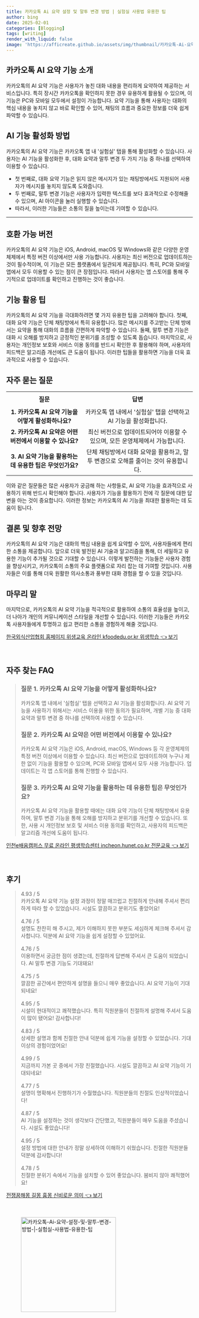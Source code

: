 ```yaml
---
title: 카카오톡 Ai 요약 설정 및 말투 변경 방법 | 실험실 사용법 유용한 팁
author: bing
date: 2025-02-01
categories: [Blogging]
tags: [writing]
render_with_liquid: false
image: 'https://afficreate.github.io/assets/img/thumbnail/카카오톡-Ai-요약-설정-및-말투-변경-방법-|-실험실-사용법-유용한-팁.webp'
---
```



<h2 id='카카오톡_AI_요약_기능_소개'>카카오톡 AI 요약 기능 소개</h2>

<p>카카오톡의 AI 요약 기능은 사용자가 놓친 대화 내용을 편리하게 요약하여 제공하는 서비스입니다. 특히 장시간 카카오톡을 확인하지 못한 경우 유용하게 활용될 수 있으며, 이 기능은 PC와 모바일 모두에서 설정이 가능합니다. 요약 기능을 통해 사용자는 대화의 핵심 내용을 놓치지 않고 바로 확인할 수 있어, 채팅의 흐름과 중요한 정보를 더욱 쉽게 파악할 수 있습니다.</p>

<h2 id='AI_기능_활성화_방법'>AI 기능 활성화 방법</h2>

<p>카카오톡의 AI 요약 기능은 카카오톡 앱 내 '실험실' 탭을 통해 활성화할 수 있습니다. 사용자는 AI 기능을 활성화한 후, 대화 요약과 말투 변경 두 가지 기능 중 하나를 선택하여 이용할 수 있습니다.</p>

<ul>
    <li>첫 번째로, 대화 요약 기능은 읽지 않은 메시지가 있는 채팅방에서도 지원되어 사용자가 메시지를 놓치지 않도록 도와줍니다.</li>
    <li>두 번째로, 말투 변경 기능은 사용자가 입력한 텍스트를 보다 효과적으로 수정해줄 수 있으며, AI 아이콘을 눌러 실행할 수 있습니다.</li>
    <li>따라서, 이러한 기능들은 소통의 질을 높이는데 기여할 수 있습니다.</li>
</ul>

<hr />

<h2 id='호환_가능_버전'>호환 가능 버전</h2>

<p>카카오톡의 AI 요약 기능은 iOS, Android, macOS 및 Windows와 같은 다양한 운영체제에서 특정 버전 이상에서만 사용 가능합니다. 사용자는 최신 버전으로 업데이트하는 것이 필수적이며, 이 기능은 모든 플랫폼에서 일관되게 제공됩니다. 특히, PC와 모바일 앱에서 모두 이용할 수 있는 점이 큰 장점입니다. 따라서 사용자는 앱 스토어를 통해 주기적으로 업데이트를 확인하고 진행하는 것이 좋습니다.</p>

<h2 id='기능_활용_팁'>기능 활용 팁</h2>

<p>카카오톡의 AI 요약 기능을 극대화하려면 몇 가지 유용한 팁을 고려해야 합니다. 첫째, 대화 요약 기능은 단체 채팅방에서 특히 유용합니다. 많은 메시지를 주고받는 단체 방에서는 요약을 통해 대화의 흐름을 간편하게 파악할 수 있습니다. 둘째, 말투 변경 기능은 대화 시 오해를 방지하고 긍정적인 분위기를 조성할 수 있도록 돕습니다. 마지막으로, 사용자는 개인정보 보호와 서비스 이용 동의를 반드시 확인한 후 활용해야 하며, 사용자의 피드백은 알고리즘 개선에도 큰 도움이 됩니다. 이러한 팁들을 활용하면 기능을 더욱 효과적으로 사용할 수 있습니다.</p>

<h2 id='자주_묻는_질문'>자주 묻는 질문</h2>

<table>
    <tr>
        <td style="text-align: center; height: 40px;"><b>질문</b></td>
        <td style="text-align: center; height: 40px;"><b>답변</b></td>
    </tr>
    <tr>
        <td style="text-align: center; height: 40px;"><b>1. 카카오톡 AI 요약 기능을 어떻게 활성화하나요?</b></td>
        <td style="text-align: center; height: 40px;">카카오톡 앱 내에서 '실험실' 탭을 선택하고 AI 기능을 활성화합니다.</td>
    </tr>
    <tr>
        <td style="text-align: center; height: 40px;"><b>2. 카카오톡 AI 요약은 어떤 버전에서 이용할 수 있나요?</b></td>
        <td style="text-align: center; height: 40px;">최신 버전으로 업데이트되어야 이용할 수 있으며, 모든 운영체제에서 가능합니다.</td>
    </tr>
    <tr>
        <td style="text-align: center; height: 40px;"><b>3. AI 요약 기능을 활용하는 데 유용한 팁은 무엇인가요?</b></td>
        <td style="text-align: center; height: 40px;">단체 채팅방에서 대화 요약을 활용하고, 말투 변경으로 오해를 줄이는 것이 유용합니다.</td>
    </tr>
</table>

<p>이와 같은 질문들은 많은 사용자가 궁금해 하는 사항들로, AI 요약 기능을 효과적으로 사용하기 위해 반드시 확인해야 합니다. 사용자가 기능을 활용하기 전에 각 질문에 대한 답변을 아는 것이 중요합니다. 이러한 정보는 카카오톡의 AI 기능을 최대한 활용하는 데 도움이 됩니다.</p>

<h2 id='결론 및 향후_전망'>결론 및 향후 전망</h2>

<p>카카오톡의 AI 요약 기능은 대화의 핵심 내용을 쉽게 요약할 수 있어, 사용자들에게 편리한 소통을 제공합니다. 앞으로 더욱 발전된 AI 기술과 알고리즘을 통해, 더 세밀하고 유용한 기능이 추가될 것으로 기대할 수 있습니다. 이렇게 발전하는 기능들은 사용자 경험을 향상시키고, 카카오톡이 소통의 주요 플랫폼으로 자리 잡는 데 기여할 것입니다. 사용자들은 이를 통해 더욱 원활한 의사소통과 풍부한 대화 경험을 할 수 있을 것입니다.</p>

<h2 id='마무리_말'>마무리 말</h2>

<p>마지막으로, 카카오톡의 AI 요약 기능을 적극적으로 활용하여 소통의 효율성을 높이고, 더 나아가 개인의 커뮤니케이션 스타일을 개선할 수 있습니다. 이러한 기능들은 카카오톡 사용자들에게 투명하고 쉽고 편리한 소통을 경험하게 해줄 것입니다.</p>


<p><a class="click-button" title="한국외식산업협회 홈페이지 위생교육 온라인 kfoodedu.or.kr 위생학습" href="https://afficreate.github.io/posts/%ED%95%9C%EA%B5%AD%EC%99%B8%EC%8B%9D%EC%82%B0%EC%97%85%ED%98%91%ED%9A%8C-%ED%99%88%ED%8E%98%EC%9D%B4%EC%A7%80-%EC%9C%84%EC%83%9D%EA%B5%90%EC%9C%A1-%EC%98%A8%EB%9D%BC%EC%9D%B8-kfoodedu.or.kr-%EC%9C%84%EC%83%9D%ED%95%99%EC%8A%B5/" rel="dofollow">한국외식산업협회 홈페이지 위생교육 온라인 kfoodedu.or.kr 위생학습 👈 보기</a></p><br>
<h2 id='자주_찾는_FAQ'>자주 찾는 FAQ</h2>
<div itemscope="" itemtype="https://schema.org/FAQPage"> 
<blockquote> 
<div itemscope="" itemprop="mainEntity" itemtype="https://schema.org/Question"> 
<h3 itemprop="name">질문 1. 카카오톡 AI 요약 기능을 어떻게 활성화하나요?</h3> 
<div itemscope="" itemprop="acceptedAnswer" itemtype="https://schema.org/Answer"> 
<span itemprop="text"> 
<p>카카오톡 앱 내에서 '실험실' 탭을 선택하고 AI 기능을 활성화합니다. AI 요약 기능을 사용하기 위해서는 서비스 이용을 위한 동의가 필요하며, 개별 기능 중 대화 요약과 말투 변경 중 하나를 선택하여 사용할 수 있습니다.</p> 
</span> 
</div> 
</div> 
<div itemscope="" itemprop="mainEntity" itemtype="https://schema.org/Question"> 
<h3 itemprop="name">질문 2. 카카오톡 AI 요약은 어떤 버전에서 이용할 수 있나요?</h3> 
<div itemscope="" itemprop="acceptedAnswer" itemtype="https://schema.org/Answer"> 
<span itemprop="text"> 
<p>카카오톡 AI 요약 기능은 iOS, Android, macOS, Windows 등 각 운영체제의 특정 버전 이상에서 이용할 수 있습니다. 최신 버전으로 업데이트하여 누구나 제한 없이 기능을 활용할 수 있으며, PC와 모바일 앱에서 모두 사용 가능합니다. 업데이트는 각 앱 스토어를 통해 진행할 수 있습니다.</p> 
</span> 
</div> 
</div> 
<div itemscope="" itemprop="mainEntity" itemtype="https://schema.org/Question"> 
<h3 itemprop="name">질문 3. 카카오톡 AI 요약 기능을 활용하는 데 유용한 팁은 무엇인가요?</h3> 
<div itemscope="" itemprop="acceptedAnswer" itemtype="https://schema.org/Answer"> 
<span itemprop="text"> 
<p>카카오톡 AI 요약 기능을 활용할 때에는 대화 요약 기능이 단체 채팅방에서 유용하며, 말투 변경 기능을 통해 오해를 방지하고 분위기를 개선할 수 있습니다. 또한, 사용 시 개인정보 보호 및 서비스 이용 동의를 확인하고, 사용자의 피드백은 알고리즘 개선에 도움이 됩니다.</p> 
</span> 
</div> 
</div> 
</blockquote> 
</div>
<p><a class="click-button" title="인천e배움캠퍼스 무료 온라인 평생학습센터 incheon.hunet.co.kr 전문교육" href="https://afficreate.github.io/posts/%EC%9D%B8%EC%B2%9Ce%EB%B0%B0%EC%9B%80%EC%BA%A0%ED%8D%BC%EC%8A%A4-%EB%AC%B4%EB%A3%8C-%EC%98%A8%EB%9D%BC%EC%9D%B8-%ED%8F%89%EC%83%9D%ED%95%99%EC%8A%B5%EC%84%BC%ED%84%B0-incheon.hunet.co.kr-%EC%A0%84%EB%AC%B8%EA%B5%90%EC%9C%A1/" rel="dofollow">인천e배움캠퍼스 무료 온라인 평생학습센터 incheon.hunet.co.kr 전문교육 👈 보기</a></p><br>
<h2 id='후기'>후기</h2>
<div itemscope itemtype="https://schema.org/Product">
  <blockquote>
  <div itemprop="review" itemscope itemtype="https://schema.org/Review">
      <div itemprop="reviewRating" itemscope itemtype="https://schema.org/Rating"> <span itemprop="ratingValue">4.93</span> / <span itemprop="bestRating">5</span> </div>
      <span itemprop="reviewBody">카카오톡 AI 요약 기능 설정 과정이 정말 매끄럽고 친절하게 안내해 주셔서 편리하게 따라 할 수 있었습니다. 시설도 깔끔하고 분위기도 좋았어요!</span>
  </div>
  <br>
  <div itemprop="review" itemscope itemtype="https://schema.org/Review">
      <div itemprop="reviewRating" itemscope itemtype="https://schema.org/Rating"> <span itemprop="ratingValue">4.76</span> / <span itemprop="bestRating">5</span> </div>
      <span itemprop="reviewBody">설명도 찬찬히 해 주시고, 제가 이해하지 못한 부분도 세심하게 체크해 주셔서 감사합니다. 덕분에 AI 요약 기능을 쉽게 설정할 수 있었어요.</span>
  </div>
  <br>
  <div itemprop="review" itemscope itemtype="https://schema.org/Review">
      <div itemprop="reviewRating" itemscope itemtype="https://schema.org/Rating"> <span itemprop="ratingValue">4.76</span> / <span itemprop="bestRating">5</span> </div>
      <span itemprop="reviewBody">이용하면서 궁금한 점이 생겼는데, 친절하게 답변해 주셔서 큰 도움이 되었습니다. AI 말투 변경 기능도 기대돼요!</span>
  </div>
  <br>
  <div itemprop="review" itemscope itemtype="https://schema.org/Review">
      <div itemprop="reviewRating" itemscope itemtype="https://schema.org/Rating"> <span itemprop="ratingValue">4.75</span> / <span itemprop="bestRating">5</span> </div>
      <span itemprop="reviewBody">깔끔한 공간에서 편안하게 설명을 들으니 매우 좋았습니다. AI 요약 기능이 기대되네요!</span>
  </div>
  <br>
  <div itemprop="review" itemscope itemtype="https://schema.org/Review">
      <div itemprop="reviewRating" itemscope itemtype="https://schema.org/Rating"> <span itemprop="ratingValue">4.95</span> / <span itemprop="bestRating">5</span> </div>
      <span itemprop="reviewBody">시설이 현대적이고 쾌적했습니다. 특히 직원분들이 친절하게 설명해 주셔서 도움이 많이 됐어요! 감사합니다!</span>
  </div>
  <br>
  <div itemprop="review" itemscope itemtype="https://schema.org/Review">
      <div itemprop="reviewRating" itemscope itemtype="https://schema.org/Rating"> <span itemprop="ratingValue">4.83</span> / <span itemprop="bestRating">5</span> </div>
      <span itemprop="reviewBody">상세한 설명과 함께 친절한 안내 덕분에 쉽게 기능을 설정할 수 있었습니다. 기대 이상의 경험이었어요!</span>
  </div>
  <br>
  <div itemprop="review" itemscope itemtype="https://schema.org/Review">
      <div itemprop="reviewRating" itemscope itemtype="https://schema.org/Rating"> <span itemprop="ratingValue">4.99</span> / <span itemprop="bestRating">5</span> </div>
      <span itemprop="reviewBody">지금까지 가본 곳 중에서 가장 친절했습니다. 시설도 깔끔하고 AI 요약 기능이 기대되네요!</span>
  </div>
  <br>
  <div itemprop="review" itemscope itemtype="https://schema.org/Review">
      <div itemprop="reviewRating" itemscope itemtype="https://schema.org/Rating"> <span itemprop="ratingValue">4.77</span> / <span itemprop="bestRating">5</span> </div>
      <span itemprop="reviewBody">설명이 명확해서 진행하기가 수월했습니다. 직원분들의 친절도 인상적이었습니다!</span>
  </div>
  <br>
  <div itemprop="review" itemscope itemtype="https://schema.org/Review">
      <div itemprop="reviewRating" itemscope itemtype="https://schema.org/Rating"> <span itemprop="ratingValue">4.87</span> / <span itemprop="bestRating">5</span> </div>
      <span itemprop="reviewBody">AI 기능을 설정하는 것이 생각보다 간단했고, 직원분들이 매우 도움을 주셨습니다. 시설도 좋았습니다!</span>
  </div>
  <br>
  <div itemprop="review" itemscope itemtype="https://schema.org/Review">
      <div itemprop="reviewRating" itemscope itemtype="https://schema.org/Rating"> <span itemprop="ratingValue">4.95</span> / <span itemprop="bestRating">5</span> </div>
      <span itemprop="reviewBody">설정 방법에 대한 안내가 정말 상세하여 이해하기 쉬웠습니다. 친절한 직원분들 덕분에 감사합니다!</span>
  </div>
  <br>
  <div itemprop="review" itemscope itemtype="https://schema.org/Review">
      <div itemprop="reviewRating" itemscope itemtype="https://schema.org/Rating"> <span itemprop="ratingValue">4.78</span> / <span itemprop="bestRating">5</span> </div>
      <span itemprop="reviewBody">친절한 분위기 속에서 기능을 설치할 수 있어 좋았습니다. 붐비지 않아 쾌적했어요!</span>
  </div>
  </blockquote>
</div>
<p><a class="click-button" title="전쟁꿈해몽 길몽 흉몽 신비로운 의미" href="https://afficreate.github.io/posts/%EC%A0%84%EC%9F%81%EA%BF%88%ED%95%B4%EB%AA%BD-%EA%B8%B8%EB%AA%BD-%ED%9D%89%EB%AA%BD-%EC%8B%A0%EB%B9%84%EB%A1%9C%EC%9A%B4-%EC%9D%98%EB%AF%B8/" rel="dofollow">전쟁꿈해몽 길몽 흉몽 신비로운 의미 👈 보기</a></p><br>
<figure class="image"><img src="https://afficreate.github.io/assets/img/thumbnail/카카오톡-Ai-요약-설정-및-말투-변경-방법-|-실험실-사용법-유용한-팁.webp" alt="카카오톡-Ai-요약-설정-및-말투-변경-방법-|-실험실-사용법-유용한-팁" width="256" height="256"></figure>